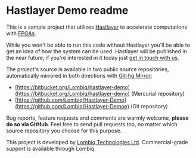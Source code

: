 # Hastlayer Demo readme



This is a sample project that utilizes [Hastlayer](https://hastlayer.com/) to accelerate computations with [FPGAs](https://en.wikipedia.org/wiki/Field-programmable_gate_array).

While you won't be able to run this code without Hastlayer you'll be able to get an idea of how the system can be used. Hastlayer will be published in the near future; if you're interested in it today just [get in touch with us](https://lombiq.com/contact-us).

The project's source is available in two public source repositories, automatically mirrored in both directions with [Git-hg Mirror](https://githgmirror.com):

- [https://bitbucket.org/Lombiq/hastlayer-demo](https://bitbucket.org/Lombiq/hastlayer-demo) (Mercurial repository)
- [https://github.com/Lombiq/Hastlayer-Demo](https://github.com/Lombiq/Hastlayer-Demoe) (Git repository)

Bug reports, feature requests and comments are warmly welcome, **please do so via GitHub**.
Feel free to send pull requests too, no matter which source repository you choose for this purpose.

This project is developed by [Lombiq Technologies Ltd](https://lombiq.com/). Commercial-grade support is available through Lombiq.